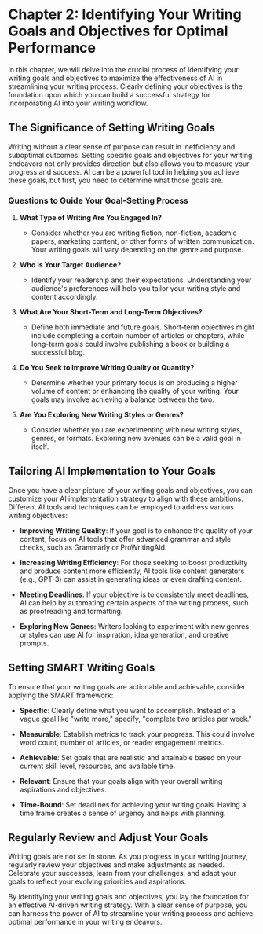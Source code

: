 Chapter 2: Identifying Your Writing Goals and Objectives for Optimal Performance
================================================================================

In this chapter, we will delve into the crucial process of identifying your writing goals and objectives to maximize the effectiveness of AI in streamlining your writing process. Clearly defining your objectives is the foundation upon which you can build a successful strategy for incorporating AI into your writing workflow.

The Significance of Setting Writing Goals
-----------------------------------------

Writing without a clear sense of purpose can result in inefficiency and suboptimal outcomes. Setting specific goals and objectives for your writing endeavors not only provides direction but also allows you to measure your progress and success. AI can be a powerful tool in helping you achieve these goals, but first, you need to determine what those goals are.

### **Questions to Guide Your Goal-Setting Process**

1. **What Type of Writing Are You Engaged In?**

   * Consider whether you are writing fiction, non-fiction, academic papers, marketing content, or other forms of written communication. Your writing goals will vary depending on the genre and purpose.
2. **Who Is Your Target Audience?**

   * Identify your readership and their expectations. Understanding your audience's preferences will help you tailor your writing style and content accordingly.
3. **What Are Your Short-Term and Long-Term Objectives?**

   * Define both immediate and future goals. Short-term objectives might include completing a certain number of articles or chapters, while long-term goals could involve publishing a book or building a successful blog.
4. **Do You Seek to Improve Writing Quality or Quantity?**

   * Determine whether your primary focus is on producing a higher volume of content or enhancing the quality of your writing. Your goals may involve achieving a balance between the two.
5. **Are You Exploring New Writing Styles or Genres?**

   * Consider whether you are experimenting with new writing styles, genres, or formats. Exploring new avenues can be a valid goal in itself.

Tailoring AI Implementation to Your Goals
-----------------------------------------

Once you have a clear picture of your writing goals and objectives, you can customize your AI implementation strategy to align with these ambitions. Different AI tools and techniques can be employed to address various writing objectives:

* **Improving Writing Quality**: If your goal is to enhance the quality of your content, focus on AI tools that offer advanced grammar and style checks, such as Grammarly or ProWritingAid.

* **Increasing Writing Efficiency**: For those seeking to boost productivity and produce content more efficiently, AI tools like content generators (e.g., GPT-3) can assist in generating ideas or even drafting content.

* **Meeting Deadlines**: If your objective is to consistently meet deadlines, AI can help by automating certain aspects of the writing process, such as proofreading and formatting.

* **Exploring New Genres**: Writers looking to experiment with new genres or styles can use AI for inspiration, idea generation, and creative prompts.

Setting SMART Writing Goals
---------------------------

To ensure that your writing goals are actionable and achievable, consider applying the SMART framework:

* **Specific**: Clearly define what you want to accomplish. Instead of a vague goal like "write more," specify, "complete two articles per week."

* **Measurable**: Establish metrics to track your progress. This could involve word count, number of articles, or reader engagement metrics.

* **Achievable**: Set goals that are realistic and attainable based on your current skill level, resources, and available time.

* **Relevant**: Ensure that your goals align with your overall writing aspirations and objectives.

* **Time-Bound**: Set deadlines for achieving your writing goals. Having a time frame creates a sense of urgency and helps with planning.

Regularly Review and Adjust Your Goals
--------------------------------------

Writing goals are not set in stone. As you progress in your writing journey, regularly review your objectives and make adjustments as needed. Celebrate your successes, learn from your challenges, and adapt your goals to reflect your evolving priorities and aspirations.

By identifying your writing goals and objectives, you lay the foundation for an effective AI-driven writing strategy. With a clear sense of purpose, you can harness the power of AI to streamline your writing process and achieve optimal performance in your writing endeavors.

